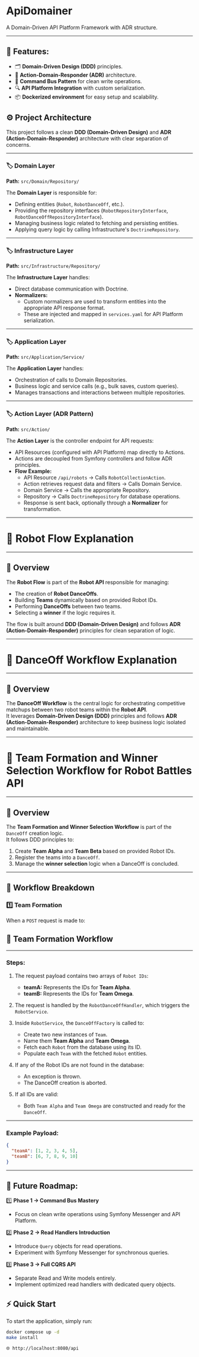 # ApiDomainer
A Domain-Driven API Platform Framework with ADR structure.

---

## 🚀 Features:
- 🗂️ **Domain-Driven Design (DDD)** principles.
- 🎯 **Action-Domain-Responder (ADR)** architecture.
- 🔄 **Command Bus Pattern** for clean write operations.
- 🔍 **API Platform Integration** with custom serialization.
- 📦 **Dockerized environment** for easy setup and scalability.

## ⚙️ Project Architecture

This project follows a clean **DDD (Domain-Driven Design)** and **ADR (Action-Domain-Responder)** architecture with clear separation of concerns.

---

### **🏷️ Domain Layer**
**Path:** `src/Domain/Repository/`

The **Domain Layer** is responsible for:
- Defining entities (`Robot`, `RobotDanceOff`, etc.).
- Providing the repository interfaces (`RobotRepositoryInterface`, `RobotDanceOffRepositoryInterface`).
- Managing business logic related to fetching and persisting entities.
- Applying query logic by calling Infrastructure's `DoctrineRepository`.

---

### **🏷️ Infrastructure Layer**
**Path:** `src/Infrastructure/Repository/`

The **Infrastructure Layer** handles:
- Direct database communication with Doctrine.
- **Normalizers:**  
    - Custom normalizers are used to transform entities into the appropriate API response format.  
    - These are injected and mapped in `services.yaml` for API Platform serialization.

---

### **🏷️ Application Layer**
**Path:** `src/Application/Service/`

The **Application Layer** handles:
- Orchestration of calls to Domain Repositories.
- Business logic and service calls (e.g., bulk saves, custom queries).
- Manages transactions and interactions between multiple repositories.

---

### **🏷️ Action Layer (ADR Pattern)**
**Path:** `src/Action/`

The **Action Layer** is the controller endpoint for API requests:
- API Resources (configured with API Platform) map directly to Actions.
- Actions are decoupled from Symfony controllers and follow ADR principles.
- **Flow Example:**  
    - API Resource `/api/robots` → Calls `RobotCollectionAction`.  
    - Action retrieves request data and filters → Calls Domain Service.  
    - Domain Service → Calls the appropriate Repository.  
    - Repository → Calls `DoctrineRepository` for database operations.  
    - Response is sent back, optionally through a **Normalizer** for transformation.

---

# 🤖 **Robot Flow Explanation**

---

## 🚀 **Overview**
The **Robot Flow** is part of the **Robot API** responsible for managing:
- The creation of **Robot DanceOffs**.
- Building **Teams** dynamically based on provided Robot IDs.
- Performing **DanceOffs** between two teams.
- Selecting a **winner** if the logic requires it.

The flow is built around **DDD (Domain-Driven Design)** and follows **ADR (Action-Domain-Responder)** principles for clean separation of logic.

---

# 🤖 **DanceOff Workflow Explanation**

---

## 🚀 **Overview**
The **DanceOff Workflow** is the central logic for orchestrating competitive matchups between two robot teams within the **Robot API**.  
It leverages **Domain-Driven Design (DDD)** principles and follows **ADR (Action-Domain-Responder)** architecture to keep business logic isolated and maintainable.

---

# 🤖 **Team Formation and Winner Selection Workflow for Robot Battles API**

---

## 🚀 **Overview**
The **Team Formation and Winner Selection Workflow** is part of the `DanceOff` creation logic.  
It follows DDD principles to:
1. Create **Team Alpha** and **Team Beta** based on provided Robot IDs.
2. Register the teams into a `DanceOff`.
3. Manage the **winner selection** logic when a DanceOff is concluded.

---

## 🔄 **Workflow Breakdown**
### **1️⃣ Team Formation**
When a `POST` request is made to:

## 🔄 **Team Formation Workflow**

---

### **Steps:**
1. The request payload contains two arrays of `Robot IDs`:
   - **teamA:** Represents the IDs for **Team Alpha**.
   - **teamB:** Represents the IDs for **Team Omega**.

2. The request is handled by the `RobotDanceOffHandler`, which triggers the `RobotService`.

3. Inside `RobotService`, the `DanceOffFactory` is called to:
   - Create two new instances of `Team`.
   - Name them **Team Alpha** and **Team Omega**.
   - Fetch each `Robot` from the database using its ID.
   - Populate each `Team` with the fetched `Robot` entities.

4. If any of the Robot IDs are not found in the database:
   - An exception is thrown.
   - The DanceOff creation is aborted.

5. If all IDs are valid:
   - Both `Team Alpha` and `Team Omega` are constructed and ready for the `DanceOff`.

---

### **Example Payload:**  
```json
{
  "teamA": [1, 2, 3, 4, 5],
  "teamB": [6, 7, 8, 9, 10]
}
```


---

## 🚀 Future Roadmap:
1️⃣ **Phase 1 → Command Bus Mastery**  
   - Focus on clean write operations using Symfony Messenger and API Platform.

2️⃣ **Phase 2 → Read Handlers Introduction**  
   - Introduce `Query` objects for read operations.
   - Experiment with Symfony Messenger for synchronous queries.

3️⃣ **Phase 3 → Full CQRS API**  
   - Separate Read and Write models entirely.
   - Implement optimized read handlers with dedicated query objects.


## ⚡️ Quick Start
To start the application, simply run:

```bash
docker compose up -d
make install

🌐 http://localhost:8080/api

